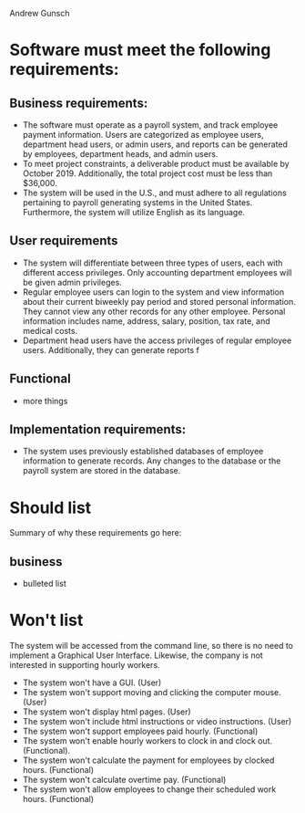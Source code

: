 Andrew Gunsch
# Software must meet the following requirements:
## Business requirements:
* The software must operate as a payroll system, and track employee payment information.  Users are categorized as employee users, department head users, or admin users, and reports can be generated by employees, department heads, and admin users.  
* To meet project constraints, a deliverable product must be available by October 2019. Additionally, the total project cost must be less than $36,000.
* The system will be used in the U.S., and must adhere to all regulations pertaining to payroll generating systems in the United States. Furthermore, the system will utilize English as its language.

## User requirements

* The system will differentiate between three types of users, each with different access privileges.  Only accounting department employees will be given admin privileges.
* Regular employee users can login to the system and view information about their current biweekly pay period and stored personal information.  They cannot view any other records for any other employee.  Personal information includes name, address, salary, position, tax rate, and medical costs.
* Department head users have the access privileges of regular employee users.  Additionally, they can generate reports f

## Functional
* more things

## Implementation requirements:

* The system uses previously established databases of employee information to generate records.  Any changes to the database or the payroll system are stored in the database.

# Should list
Summary of why these requirements go here:
## business
* bulleted list

# Won't list
The system will be accessed from the command line, so there is no need to implement a Graphical User Interface. Likewise, the company is not interested in supporting hourly workers.
* The system won't have a GUI. (User)
* The system won't support moving and clicking the computer mouse. (User)
* The system won't display html pages. (User)
* The system won't include html instructions or video instructions. (User)
* The system won't support employees paid hourly. (Functional)
* The system won't enable hourly workers to clock in and clock out. (Functional).
* The system won't calculate the payment for employees by clocked hours. (Functional)
* The system won't calculate overtime pay. (Functional)
* The system won't allow employees to change their scheduled work hours. (Functional)

